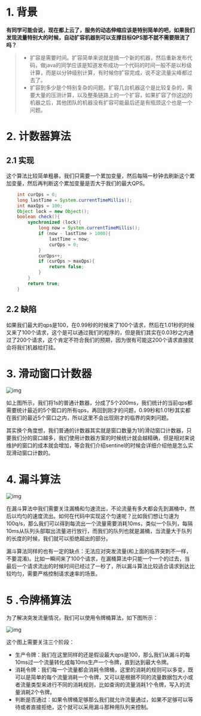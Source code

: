 # 1. 背景

**有同学可能会说，现在都上云了，服务的动态伸缩应该是特别简单的吧，如果我们发现流量特别大的时候，自动扩容机器到可以支撑目标QPS那不就不需要限流了吗？**

> - 扩容是需要时间。扩容简单来说就是搞一个新的机器，然后重新发布代码，做java的同学应该是知道发布成功一个代码的时间一般不是以秒级计算，而是以分钟级别计算，有时候你扩容完成，说不定流量尖峰都过去了。
> - 扩容到多少是个特别复杂的问题。扩容几台机器这个是比较复杂的，需要大量的压测计算，以及整条链路上的一个扩容，如果扩容了你这边的机器之后，其他团队的机器没有扩容可能最后还是有瓶颈这个也是一个问题。

# 2. 计数器算法

## 2.1 实现

这个算法比较简单粗暴，我们只需要一个累加变量，然后每隔一秒钟去刷新这个累加变量，然后再判断这个累加变量是否大于我们的最大QPS。

```java
    int curQps = 0;
    long lastTime = System.currentTimeMillis();
    int maxQps = 100;
    Object lock = new Object();
    boolean check(){
        synchronized (lock){
            long now = System.currentTimeMillis();
            if (now - lastTime > 1000){
                lastTime = now;
                curQps = 0;
            }
            curQps++;
            if (curQps > maxQps){
                return false;
            }
        }
        return true;
    }
```

## 2.2 缺陷

如果我们最大的qps是100，在0.99秒的时候来了100个请求，然后在1.01秒的时候又来了100个请求，这个是可以通过我们的程序的，但是我们其实在0.03秒之内通过了200个请求，这个肯定不符合我们的预期，因为很有可能这200个请求直接就会将我们机器给打挂。

# 3. 滑动窗口计数器

![img](https://ask.qcloudimg.com/http-save/yehe-5397975/rulsiz2y6t.png?imageView2/2/w/1620)



如上图所示，我们将1s的普通计数器，分成了5个200ms，我们统计的当前qps都需要统计最近的5个窗口的所有qps，再回到刚才的问题，0.99秒和1.01秒其实都在我们的最近5个窗口之内，所以这里不会出现刚才的临界的突刺问题。

其实换个角度想，我们普通的计数器其实就是窗口数量为1的滑动窗口计数器，只要我们分的窗口越多，我们使用计数器方案的时候统计就会越精确，但是相对来说维护的窗口的成本就会增加，等会我们介绍sentinel的时候会详细介绍他是怎么实现滑动窗口计数的。

# 4. 漏斗算法

![img](https://ask.qcloudimg.com/http-save/yehe-5397975/9hew9qx450.png?imageView2/2/w/1620)

在漏斗算法中我们需要关注漏桶和匀速流出，不论流量有多大都会先到漏桶中，然后以均匀的速度流出。如何在代码中实现这个匀速呢？比如我们想让匀速为100q/s，那么我们可以得到每流出一个流量需要消耗10ms，类似一个队列，每隔10ms从队列头部取出流量进行放行，而我们的队列也就是漏桶，当流量大于队列的长度的时候，我们就可以拒绝超出的部分。

漏斗算法同样的也有一定的缺点：无法应对突发流量(和上面的临界突刺不一样，不要混淆)。比如一瞬间来了100个请求，在漏桶算法中只能一个一个的过去，当最后一个请求流出的时候时间已经过了一秒了，所以漏斗算法比较适合请求到达比较均匀，需要严格控制请求速率的场景。

# **5 .令牌桶算法**

为了解决突发流量情况，我们可以使用令牌桶算法，如下图所示：

![img](https://ask.qcloudimg.com/http-save/yehe-5397975/cu3s4uu06h.png?imageView2/2/w/1620)

这个图上需要关注三个阶段：

- 生产令牌：我们在这里同样的还是假设最大qps是100，那么我们从漏斗的每10ms过一个流量转化成每10ms生产一个令牌，直到达到最大令牌。
- 消耗令牌：我们每一个流量都会消耗令牌桶，这里的消耗的规则可以多变，既可以是简单的每个流量消耗一个令牌，又可以是根据不同的流量数据包大小或者流量类型来进行不同的消耗规则，比如查询的流量消耗1个令牌，写入的流量消耗2个令牌。
- 判断是否通过：如果令牌桶足够那么我们就允许流量通过，如果不足够可以等待或者直接拒绝，这个就可以采用漏斗那种用队列来控制。























